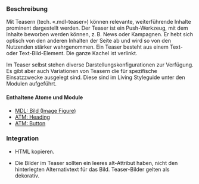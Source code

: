 ### Beschreibung
<p>Mit Teasern (tech. «.mdl-teaser») können relevante, weiterführende Inhalte prominent dargestellt werden. Der Teaser ist ein Push-Werkzeug, mit dem Inhalte beworben werden können, z.&#8239B. News oder Kampagnen. Er hebt sich optisch von den anderen Inhalten der Seite ab und wird so von den Nutzenden stärker wahrgenommen. Ein Teaser besteht aus einem Text- oder Text-Bild-Element. Die ganze Kachel ist verlinkt.</p>
 
Im Teaser selbst stehen diverse Darstellungskonfigurationen zur Verfügung. Es gibt aber auch Variationen von Teasern die für spezifische Einsatzzwecke ausgelegt sind. Diese sind im Living Styleguide unter den Modulen aufgeführt.

#### Enthaltene Atome und Module
* <a href="../image_figure/image_figure.html">MDL: Bild (Image Figure)</a>
* <a href="../../atoms/headings/headings.html">ATM: Heading</a>
* <a href="../../atoms/button/button.html">ATM: Button</a>
 
### Integration
* HTML kopieren.
 
* Die Bilder im Teaser sollten ein leeres alt-Attribut haben, nicht den hinterlegten Alternativtext für das Bild. Teaser-Bilder gelten als dekorativ.
